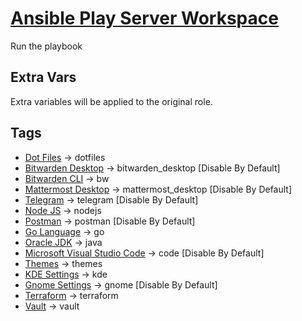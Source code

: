 # [Ansible Play Server Workspace](server_workspace.yml)

Run the playbook

## Extra Vars

Extra variables will be applied to the original role.

## Tags

- [Dot Files](../roles/dotfiles/README.md) -> dotfiles
- [Bitwarden Desktop](../roles/bitwarden_desktop/README.md) -> bitwarden_desktop [Disable By Default]
- [Bitwarden CLI](../roles/bw/README.md) -> bw
- [Mattermost Desktop](../roles/mattermost_desktop/README.md) -> mattermost_desktop [Disable By Default]
- [Telegram](../roles/telegram/README.md) -> telegram [Disable By Default]
- [Node JS](../roles/nodejs/README.md) -> nodejs
- [Postman](../roles/postman/README.md) -> postman [Disable By Default]
- [Go Language](../roles/go/README.md) -> go
- [Oracle JDK](../roles/java/README.md) -> java
- [Microsoft Visual Studio Code](../roles/code/README.md) -> code [Disable By Default]
- [Themes](../roles/themes/README.md) -> themes
- [KDE Settings](../roles/kde/README.md) -> kde
- [Gnome Settings](../roles/gnome/README.md) -> gnome [Disable By Default]
- [Terraform](../roles/terraform/README.md) -> terraform
- [Vault](../roles/vault/README.md) -> vault
